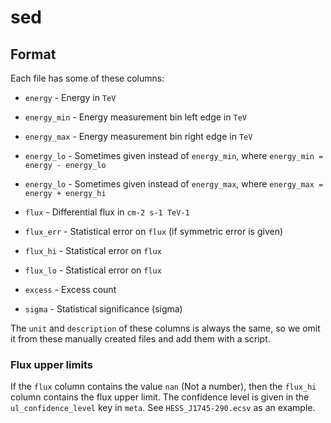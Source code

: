 # sed

## Format

Each file has some of these columns:

- `energy` - Energy in `TeV`
- `energy_min` - Energy measurement bin left edge in `TeV`
- `energy_max` - Energy measurement bin right edge in `TeV`
- `energy_lo` - Sometimes given instead of `energy_min`, where `energy_min = energy - energy_lo`
- `energy_lo` - Sometimes given instead of `energy_max`, where `energy_max = energy + energy_hi`

- `flux` - Differential flux in `cm-2 s-1 TeV-1`
- `flux_err` - Statistical error on `flux` (if symmetric error is given)
- `flux_hi` - Statistical error on `flux`
- `flux_lo` - Statistical error on `flux`

- `excess` - Excess count
- `sigma` - Statistical significance (sigma)

The `unit` and `description` of these columns is always the same,
so we omit it from these manually created files and add them with a script.

### Flux upper limits

If the `flux` column contains the value `nan` (Not a number),
then the `flux_hi` column contains the flux upper limit.
The confidence level is given in the `ul_confidence_level` key in `meta`.
See `HESS_J1745-290.ecsv` as an example.
